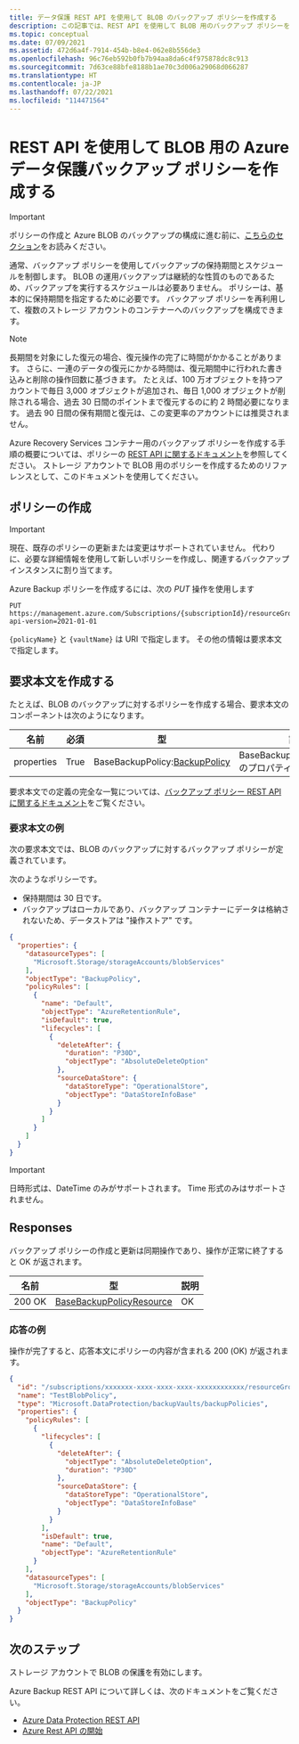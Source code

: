 ```yaml
---
title: データ保護 REST API を使用して BLOB のバックアップ ポリシーを作成する
description: この記事では、REST API を使用して BLOB 用のバックアップ ポリシーを作成および管理する方法について説明します。
ms.topic: conceptual
ms.date: 07/09/2021
ms.assetid: 472d6a4f-7914-454b-b8e4-062e8b556de3
ms.openlocfilehash: 96c76eb592b0fb7b94aa8da6c4f975878dc8c913
ms.sourcegitcommit: 7d63ce88bfe8188b1ae70c3d006a29068d066287
ms.translationtype: HT
ms.contentlocale: ja-JP
ms.lasthandoff: 07/22/2021
ms.locfileid: "114471564"
---
```

# <a name="create-azure-data-protection-backup-policies-for-blobs-using-rest-api"></a>REST API を使用して BLOB 用の Azure データ保護バックアップ ポリシーを作成する

> [!IMPORTANT]
> ポリシーの作成と Azure BLOB のバックアップの構成に進む前に、[こちらのセクション](blob-backup-configure-manage.md#before-you-start)をお読みください。

通常、バックアップ ポリシーを使用してバックアップの保持期間とスケジュールを制御します。 BLOB の運用バックアップは継続的な性質のものであるため、バックアップを実行するスケジュールは必要ありません。 ポリシーは、基本的に保持期間を指定するために必要です。 バックアップ ポリシーを再利用して、複数のストレージ アカウントのコンテナーへのバックアップを構成できます。

>[!NOTE]
>長期間を対象にした復元の場合、復元操作の完了に時間がかかることがあります。 さらに、一連のデータの復元にかかる時間は、復元期間中に行われた書き込みと削除の操作回数に基づきます。 たとえば、100 万オブジェクトを持つアカウントで毎日 3,000 オブジェクトが追加され、毎日 1,000 オブジェクトが削除される場合、過去 30 日間のポイントまで復元するのに約 2 時間必要になります。 過去 90 日間の保有期間と復元は、この変更率のアカウントには推奨されません。

Azure Recovery Services コンテナー用のバックアップ ポリシーを作成する手順の概要については、ポリシーの [REST API に関するドキュメント](/rest/api/dataprotection/backup-policies/create-or-update)を参照してください。 ストレージ アカウントで BLOB 用のポリシーを作成するためのリファレンスとして、このドキュメントを使用してください。

## <a name="create-a-policy"></a>ポリシーの作成

> [!IMPORTANT]
> 現在、既存のポリシーの更新または変更はサポートされていません。 代わりに、必要な詳細情報を使用して新しいポリシーを作成し、関連するバックアップ インスタンスに割り当てます。

Azure Backup ポリシーを作成するには、次の *PUT* 操作を使用します

```http
PUT https://management.azure.com/Subscriptions/{subscriptionId}/resourceGroups/{resourceGroupName}/providers/Microsoft.DataProtection/backupVaults/{vaultName}/backupPolicies/{policyName}?api-version=2021-01-01
```

`{policyName}` と `{vaultName}` は URI で指定します。 その他の情報は要求本文で指定します。

## <a name="create-the-request-body"></a>要求本文を作成する

たとえば、BLOB のバックアップに対するポリシーを作成する場合、要求本文のコンポーネントは次のようになります。

|名前  |必須  |型  |説明  |
|---------|---------|---------|---------|
|properties     |   True      |  BaseBackupPolicy:[BackupPolicy](/rest/api/dataprotection/backup-policies/create-or-update#backuppolicy)      | BaseBackupPolicyResource のプロパティ        |

要求本文での定義の完全な一覧については、[バックアップ ポリシー REST API に関するドキュメント](/rest/api/dataprotection/backup-policies/create-or-update)をご覧ください。

### <a name="example-request-body"></a>要求本文の例

次の要求本文では、BLOB のバックアップに対するバックアップ ポリシーが定義されています。

次のようなポリシーです。

- 保持期間は 30 日です。
- バックアップはローカルであり、バックアップ コンテナーにデータは格納されないため、データストアは "操作ストア" です。

```json
{
  "properties": {
    "datasourceTypes": [
      "Microsoft.Storage/storageAccounts/blobServices"
    ],
    "objectType": "BackupPolicy",
    "policyRules": [
      {
        "name": "Default",
        "objectType": "AzureRetentionRule",
        "isDefault": true,
        "lifecycles": [
          {
            "deleteAfter": {
              "duration": "P30D",
              "objectType": "AbsoluteDeleteOption"
            },
            "sourceDataStore": {
              "dataStoreType": "OperationalStore",
              "objectType": "DataStoreInfoBase"
            }
          }
        ]
      }
    ]
  }
}
```

> [!IMPORTANT]
> 日時形式は、DateTime のみがサポートされます。 Time 形式のみはサポートされません。

## <a name="responses"></a>Responses

バックアップ ポリシーの作成と更新は同期操作であり、操作が正常に終了すると OK が返されます。

|名前  |型  |説明  |
|---------|---------|---------|
|200 OK     |     [BaseBackupPolicyResource](/rest/api/dataprotection/backup-policies/create-or-update#basebackuppolicyresource)     |  OK       |

### <a name="example-responses"></a>応答の例

操作が完了すると、応答本文にポリシーの内容が含まれる 200 (OK) が返されます。

```json
{
  "id": "/subscriptions/xxxxxxx-xxxx-xxxx-xxxx-xxxxxxxxxxxx/resourceGroups//TestBkpVaultRG/providers/Microsoft.RecoveryServices/vaults/testBkpVault/backupPolicies/TestBlobPolicy",
  "name": "TestBlobPolicy",
  "type": "Microsoft.DataProtection/backupVaults/backupPolicies",
  "properties": {
    "policyRules": [
      {
        "lifecycles": [
          {
            "deleteAfter": {
              "objectType": "AbsoluteDeleteOption",
              "duration": "P30D"
            },
            "sourceDataStore": {
              "dataStoreType": "OperationalStore",
              "objectType": "DataStoreInfoBase"
            }
          }
        ],
        "isDefault": true,
        "name": "Default",
        "objectType": "AzureRetentionRule"
      }
    ],
    "datasourceTypes": [
      "Microsoft.Storage/storageAccounts/blobServices"
    ],
    "objectType": "BackupPolicy"
  }
}
```

## <a name="next-steps"></a>次のステップ

ストレージ アカウントで BLOB の保護を有効にします。

Azure Backup REST API について詳しくは、次のドキュメントをご覧ください。

- [Azure Data Protection REST API](/rest/api/dataprotection/)
- [Azure Rest API の開始](/rest/api/azure/)
